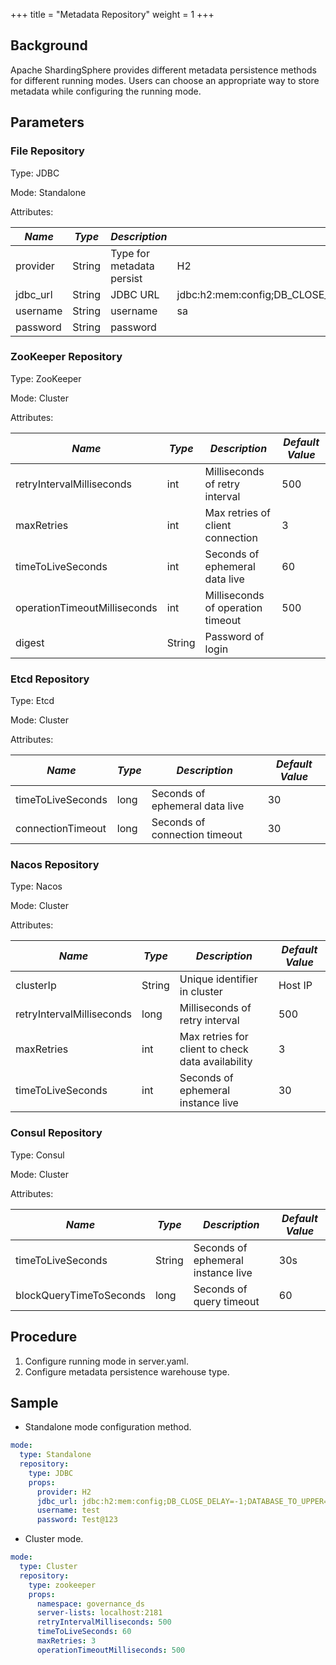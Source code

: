 +++
title = "Metadata Repository"
weight = 1
+++

## Background

Apache ShardingSphere provides different metadata persistence methods for different running modes. Users can choose an appropriate way to store metadata while configuring the running mode.

## Parameters
### File Repository

Type: JDBC

Mode: Standalone

Attributes:

| *Name*                       | *Type* | *Description*                     | *Default Value*                                                         |
| ---------------------------- | ------ | --------------------------------- | ----------------------------------------------------------------------- |
| provider                    | String      | Type for metadata persist     | H2              |
| jdbc_url                    | String      | JDBC URL              | jdbc:h2:mem:config;DB_CLOSE_DELAY=-1;DATABASE_TO_UPPER=false;MODE=MYSQL              |
| username                    | String      | username              | sa              |
| password                    | String      | password              |                 |


### ZooKeeper Repository

Type: ZooKeeper

Mode: Cluster

Attributes:

| *Name*                       | *Type* | *Description*                     | *Default Value* |
| ---------------------------- | ------ | --------------------------------- | --------------- |
| retryIntervalMilliseconds    | int    | Milliseconds of retry interval    | 500             |
| maxRetries                   | int    | Max retries of client connection  | 3               |
| timeToLiveSeconds            | int    | Seconds of ephemeral data live    | 60              |
| operationTimeoutMilliseconds | int    | Milliseconds of operation timeout | 500             |
| digest                       | String | Password of login                 |                 |

### Etcd Repository

Type: Etcd

Mode: Cluster

Attributes:

| *Name*                       | *Type* | *Description*                     | *Default Value* |
| ---------------------------- | ------ | --------------------------------- | --------------- |
| timeToLiveSeconds            | long   | Seconds of ephemeral data live    | 30              |
| connectionTimeout            | long   | Seconds of connection timeout     | 30              |

### Nacos Repository

Type: Nacos

Mode: Cluster

Attributes:

| *Name*                       | *Type* | *Description*                                     | *Default Value* |
| ---------------------------- | ------ | ------------------------------------------------- | --------------- |
| clusterIp                    | String | Unique identifier in cluster                      | Host IP         |
| retryIntervalMilliseconds    | long   | Milliseconds of retry interval                    | 500             |
| maxRetries                   | int    | Max retries for client to check data availability | 3               |
| timeToLiveSeconds            | int    | Seconds of ephemeral instance live                | 30              |

### Consul Repository

Type: Consul

Mode: Cluster

Attributes:

| *Name*                       | *Type*  | *Description*                                     | *Default Value* |
| ---------------------------- | ------- | ------------------------------------------------- | --------------- |
| timeToLiveSeconds            | String  | Seconds of ephemeral instance live                | 30s             |
| blockQueryTimeToSeconds      | long    | Seconds of query timeout                          | 60              |

## Procedure

1. Configure running mode in server.yaml.
1. Configure metadata persistence warehouse type.

## Sample

- Standalone mode configuration method.

```yaml
mode:
  type: Standalone
  repository:
    type: JDBC
    props:
      provider: H2
      jdbc_url: jdbc:h2:mem:config;DB_CLOSE_DELAY=-1;DATABASE_TO_UPPER=false;MODE=MYSQL
      username: test
      password: Test@123
```

- Cluster mode.

```yaml
mode:
  type: Cluster
  repository:
    type: zookeeper
    props:
      namespace: governance_ds
      server-lists: localhost:2181
      retryIntervalMilliseconds: 500
      timeToLiveSeconds: 60
      maxRetries: 3
      operationTimeoutMilliseconds: 500
```
